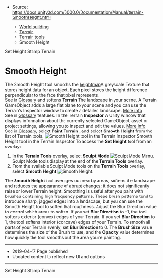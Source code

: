 * Source: https://docs.unity3d.com/6000.0/Documentation/Manual/terrain-SmoothHeight.html

  * [World building](https://docs.unity3d.com/6000.0/Documentation/Manual/CreatingEnvironments.html)
  * [Terrain](https://docs.unity3d.com/6000.0/Documentation/Manual/script-Terrain.html)
  * [Terrain tools](https://docs.unity3d.com/6000.0/Documentation/Manual/terrain-Tools.html)
  * Smooth Height


[](https://docs.unity3d.com/6000.0/Documentation/Manual/terrain-SetHeight.html)
Set Height
[](https://docs.unity3d.com/6000.0/Documentation/Manual/terrain-StampTerrain.html)
Stamp Terrain
# Smooth Height
The Smooth Height tool smooths the [heightmap](https://docs.unity3d.com/6000.0/Documentation/Manual/terrain-Heightmaps.html)A greyscale Texture that stores height data for an object. Each pixel stores the height difference perpendicular to the face that pixel represents.  
See in [Glossary](https://docs.unity3d.com/6000.0/Documentation/Manual/Glossary.html#Heightmap) and softens **Terrain** The landscape in your scene. A Terrain GameObject adds a large flat plane to your scene and you can use the Terrain’s Inspector window to create a detailed landscape. [More info](https://docs.unity3d.com/6000.0/Documentation/Manual/terrain-UsingTerrains.html)  
See in [Glossary](https://docs.unity3d.com/6000.0/Documentation/Manual/Glossary.html#Terrain) features. In the Terrain **Inspector** A Unity window that displays information about the currently selected GameObject, asset or project settings, allowing you to inspect and edit the values. [More info](https://docs.unity3d.com/6000.0/Documentation/Manual/UsingTheInspector.html)  
See in [Glossary](https://docs.unity3d.com/6000.0/Documentation/Manual/Glossary.html#Inspector), select **Paint Terrain** , and select **Smooth Height** from the list of Terrain tools.
![Smooth Height tool in the Terrain Inspector](https://docs.unity3d.com/6000.0/Documentation/uploads/Main/1.3.5-SmoothHeight_grey.png) Smooth Height tool in the Terrain Inspector
To access the **Set Height** tool from an overlay:
  1. In the **Terrain Tools** overlay, select **Sculpt Mode** ![Sculpt Mode Menu](https://docs.unity3d.com/6000.0/Documentation/uploads/Main/terrainOverlays-SculptModeMenuButton.png). Sculpt Mode tools display at the end of the **Terrain Tools** overlay.
  2. From the available Sculpt Mode tools on the **Terrain Tools** overlay, select **Smooth Height** ![Smooth Height](https://docs.unity3d.com/6000.0/Documentation/uploads/Main/terrainOverlays-SmoothHeightButton.png).


The **Smooth Height** tool averages out nearby areas, softens the landscape and reduces the appearance of abrupt changes; it does not significantly raise or lower Terrain height.
Smoothing is useful after you paint with brushes containing high frequency patterns. These brush patterns tend to introduce sharp, jagged edges into a landscape, but you can use the Smooth Height tool to soften that roughness.
Adjust the Blur Direction value to control which areas to soften. If you set **Blur Direction** to –1, the tool softens exterior (convex) edges of your Terrain. If you set **Blur Direction** to 1, the tool softens interior (concave) edges of your Terrain. To smooth all parts of your Terrain evenly, set **Blur Direction** to 0.
The **Brush Size** value determines the size of the Brush to use, and the **Opacity** value determines how quickly the tool smooths out the area you’re painting.
* * *
  * 2019–04–17 Page published 
  * Updated content to reflect new UI and options


* * *
[](https://docs.unity3d.com/6000.0/Documentation/Manual/terrain-SetHeight.html)
Set Height
[](https://docs.unity3d.com/6000.0/Documentation/Manual/terrain-StampTerrain.html)
Stamp Terrain
